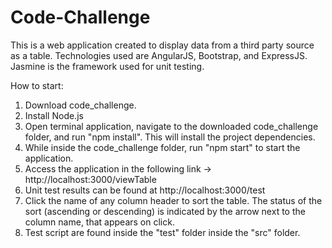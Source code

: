 # Code-Challenge

This is a web application created to display data from a third party source as a table.
Technologies used are AngularJS, Bootstrap, and ExpressJS.
Jasmine is the framework used for unit testing.

How to start:
1) Download code_challenge.
2) Install Node.js
3) Open terminal application, navigate to the downloaded code_challenge folder, and run "npm install". This will install the project dependencies.
4) While inside the code_challenge folder, run "npm start" to start the application.
5) Access the application in the following link -> http://localhost:3000/viewTable
6) Unit test results can be found at http://localhost:3000/test
7) Click the name of any column header to sort the table. The status of the sort (ascending or descending) is indicated by the arrow next to the column name, that appears on click.
8) Test script are found inside the "test" folder inside the "src" folder.
